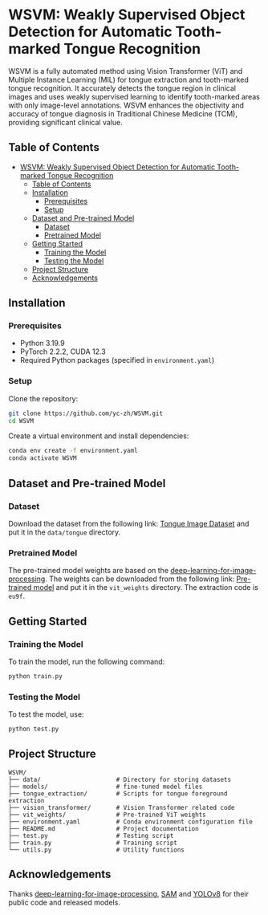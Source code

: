 # WSVM: Weakly Supervised Object Detection for Automatic Tooth-marked Tongue Recognition

WSVM is a fully automated method using Vision Transformer (ViT) and Multiple Instance Learning (MIL) for tongue extraction and tooth-marked tongue recognition. It accurately detects the tongue region in clinical images and uses weakly supervised learning to identify tooth-marked areas with only image-level annotations. WSVM enhances the objectivity and accuracy of tongue diagnosis in Traditional Chinese Medicine (TCM), providing significant clinical value.

## Table of Contents

- [WSVM: Weakly Supervised Object Detection for Automatic Tooth-marked Tongue Recognition](#wsvm-weakly-supervised-object-detection-for-automatic-tooth-marked-tongue-recognition)
  - [Table of Contents](#table-of-contents)
  - [Installation](#installation)
    - [Prerequisites](#prerequisites)
    - [Setup](#setup)
  - [Dataset and Pre-trained Model](#dataset-and-pre-trained-model)
    - [Dataset](#dataset)
    - [Pretrained Model](#pretrained-model)
  - [Getting Started](#getting-started)
    - [Training the Model](#training-the-model)
    - [Testing the Model](#testing-the-model)
  - [Project Structure](#project-structure)
  - [Acknowledgements](#acknowledgements)

## Installation

### Prerequisites

- Python 3.19.9 
- PyTorch 2.2.2, CUDA 12.3
- Required Python packages (specified in `environment.yaml`)

### Setup

Clone the repository:
```bash
git clone https://github.com/yc-zh/WSVM.git
cd WSVM
```

Create a virtual environment and install dependencies:
```bash
conda env create -f environment.yaml
conda activate WSVM
```
## Dataset and Pre-trained Model
### Dataset
Download the dataset from the following link: [Tongue Image Dataset](https://www.kaggle.com/datasets/clearhanhui/biyesheji?resource=download) and put it in the `data/tongue` directory.

### Pretrained Model
The pre-trained model weights are based on the [deep-learning-for-image-processing](https://github.com/WZMIAOMIAO/deep-learning-for-image-processing). The weights can be downloaded from the following link: [Pre-trained model](https://pan.baidu.com/s/1zqb08naP0RPqqfSXfkB2EA) and put it in the `vit_weights` directory. The extraction code is `eu9f`.

## Getting Started
### Training the Model

To train the model, run the following command:
```bash
python train.py
```

### Testing the Model

To test the model, use:
```bash
python test.py
```

## Project Structure

```
WSVM/
├── data/                     # Directory for storing datasets
├── models/                   # fine-tuned model files
├── tongue_extraction/        # Scripts for tongue foreground extraction
├── vision_transformer/       # Vision Transformer related code
├── vit_weights/              # Pre-trained ViT weights
├── environment.yaml          # Conda environment configuration file
├── README.md                 # Project documentation
├── test.py                   # Testing script
├── train.py                  # Training script
└── utils.py                  # Utility functions
```

## Acknowledgements
Thanks [deep-learning-for-image-processing](https://github.com/WZMIAOMIAO/deep-learning-for-image-processing), [SAM](https://github.com/facebookresearch/segment-anything) and [YOLOv8](https://github.com/ultralytics/ultralytics) for their public code and released models.
